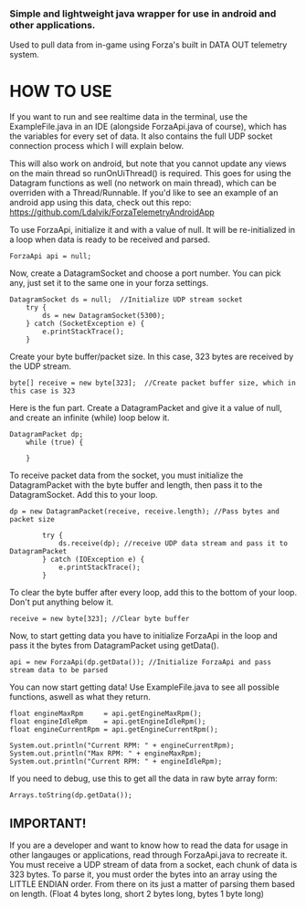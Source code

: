 ### Simple and lightweight java wrapper for use in android and other applications.

Used to pull data from in-game using Forza's built in DATA OUT telemetry system.

# HOW TO USE

If you want to run and see realtime data in the terminal, use the ExampleFile.java in an IDE (alongside ForzaApi.java of course),
which has the variables for every set of data. It also contains the full UDP socket connection process which I will explain below.

This will also work on android, but note that you cannot update any views on the main thread so runOnUiThread() is required.
This goes for using the Datagram functions as well (no network on main thread), which can be overriden with a Thread/Runnable.
If you'd like to see an example of an android app using this data, check out this repo: https://github.com/Ldalvik/ForzaTelemetryAndroidApp

To use ForzaApi, initialize it and with a value of null. It will be re-initialized in a loop when data is ready to be received and parsed.

    ForzaApi api = null;


Now, create a DatagramSocket and choose a port number. You can pick any, just set it to the same one in your forza settings.

    DatagramSocket ds = null;  //Initialize UDP stream socket
        try {
            ds = new DatagramSocket(5300);
        } catch (SocketException e) {
            e.printStackTrace();
        }

Create your byte buffer/packet size. In this case, 323 bytes are received by the UDP stream.

    byte[] receive = new byte[323];  //Create packet buffer size, which in this case is 323

Here is the fun part. Create a DatagramPacket and give it a value of null, and create an infinite (while) loop below it.

    DatagramPacket dp;
        while (true) {
        
        }
        
To receive packet data from the socket, you must initialize the DatagramPacket with the byte buffer and length, 
then pass it to the DatagramSocket. Add this to your loop.

    dp = new DatagramPacket(receive, receive.length); //Pass bytes and packet size

            try {
                ds.receive(dp); //receive UDP data stream and pass it to DatagramPacket
            } catch (IOException e) {
                e.printStackTrace();
            }
            
To clear the byte buffer after every loop, add this to the bottom of your loop. Don't put anything below it.

    receive = new byte[323]; //Clear byte buffer

Now, to start getting data you have to initialize ForzaApi in the loop and pass it the bytes from DatagramPacket using getData().

    api = new ForzaApi(dp.getData()); //Initialize ForzaApi and pass stream data to be parsed
    
    
You can now start getting data! Use ExampleFile.java to see all possible functions, aswell as what they return.

    float engineMaxRpm     = api.getEngineMaxRpm();
    float engineIdleRpm    = api.getEngineIdleRpm();
    float engineCurrentRpm = api.getEngineCurrentRpm();
    
    System.out.println("Current RPM: " + engineCurrentRpm);
    System.out.println("Max RPM: " + engineMaxRpm);
    System.out.println("Current RPM: " + engineIdleRpm);
    
If you need to debug, use this to get all the data in raw byte array form:

    Arrays.toString(dp.getData());
    
## IMPORTANT!

If you are a developer and want to know how to read the data for usage in other langauges or applications, read through ForzaApi.java
to recreate it. You must receive a UDP stream of data from a socket, each chunk of data is 323 bytes. To parse it, you must
order the bytes into an array using the LITTLE ENDIAN order. From there on its just a matter of parsing them based on length.
(Float 4 bytes long, short 2 bytes long, bytes 1 byte long)

